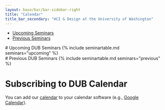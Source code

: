 ```yaml
---
layout: base/bar/bar-sidebar-right
title: "Calendar"
title_bar_secondary: "HCI & Design at the University of Washington"
---
```


<div class="sidebar_start"></div>

<ul id="seminar-tabs" class="nav nav-pills nav-stacked" data-tabs="tabs">
  <li class="active"><a href="#upcoming_seminars" data-toggle="tab">Upcoming Seminars</a></li>
  <li><a href="#previous_seminars" data-toggle="tab">Previous Seminars</a></li>
</ul>

<div class="sidebar_end"></div>

<div id="seminar-tabs-content" class="tab-content">
  <div class="tab-pane active" id="upcoming_seminars" markdown="block">
# Upcoming DUB Seminars
{% include seminartable.md seminars="upcoming" %}
  </div>
  <div class="tab-pane" id="previous_seminars" markdown="block">
# Previous DUB Seminars
{% include seminartable.md seminars="previous" %}
  </div>
</div>

# Subscribing to DUB Calendar

You can add our [calendar](https://calendar.google.com/calendar/ical/designusebuild%40gmail.com/public/basic.ics) to your calendar software (e.g., [Google Calendar](https://support.google.com/calendar/answer/37100?co=GENIE.Platform%3DDesktop&hl=en)).
